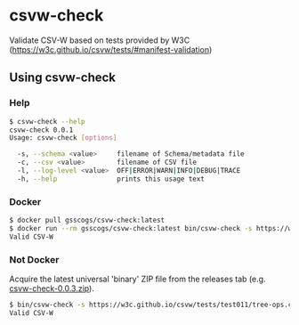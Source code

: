 # csvw-check

Validate CSV-W based on tests provided by W3C (https://w3c.github.io/csvw/tests/#manifest-validation)

## Using csvw-check

### Help

```bash
$ csvw-check --help
csvw-check 0.0.1
Usage: csvw-check [options]

  -s, --schema <value>     filename of Schema/metadata file
  -c, --csv <value>        filename of CSV file
  -l, --log-level <value>  OFF|ERROR|WARN|INFO|DEBUG|TRACE
  -h, --help               prints this usage text
```

### Docker

```bash
$ docker pull gsscogs/csvw-check:latest
$ docker run --rm gsscogs/csvw-check:latest bin/csvw-check -s https://w3c.github.io/csvw/tests/test011/tree-ops.csv-metadata.json
Valid CSV-W
```

### Not Docker

Acquire the latest universal 'binary' ZIP file from the releases tab (e.g. [csvw-check-0.0.3.zip](https://github.com/GSS-Cogs/csvw-check/releases/download/v0.0.3/csvw-check-0.0.3.zip)).

```bash
$ bin/csvw-check -s https://w3c.github.io/csvw/tests/test011/tree-ops.csv-metadata.json
Valid CSV-W
```
